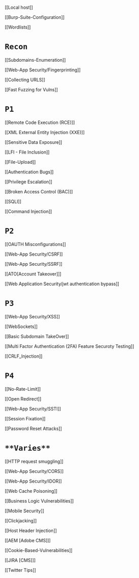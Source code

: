 [[Local host]]

[[Burp-Suite-Configuration]]

[[Wordlists]]

# `Recon`

[[Subdomains-Enumeration]]

[[Web-App Security/Fingerprinting]]

[[Collecting URLS]]

[[Fast Fuzzing for Vulns]]

# `P1`

[[Remote Code Execution (RCE)]]

[[XML External Entity Injection (XXE)]]

[[Sensitive Data Exposure]]

[[LFI - File Inclusion]]

[[File-Upload]]

[[Authentication Bugs]]

[[Privilege Escalation]]

[[Broken Access Control (BAC)]]

[[SQLI]]

[[Command Injection]]

# `P2`

[[OAUTH Misconfigurations]]

[[Web-App Security/CSRF]]

[[Web-App Security/SSRF]]

[[ATO[Account Takeover]]]

[[Web Application Security/jwt authentication bypass]]

# `P3`

[[Web-App Security/XSS]]

[[WebSockets]]

[[Basic Subdomain TakeOver]]

[[Multi Factor Authentication (2FA) Feature Securoty Testing]]

[[CRLF_Injection]]

# `P4`

[[No-Rate-Limit]]

[[Open Redirect]]

[[Web-App Security/SSTI]]

[[Session Fixation]]

[[Password Reset Attacks]]

# `**Varies**`

[[HTTP request smuggling]]

[[Web-App Security/CORS]]

[[Web-App Security/IDOR]]

[[Web Cache Poisoning]]

[[Business Logic Vulnerabilities]]

[[Mobile Security]]

[[Clickjacking]]

[[Host Header Injection]]

[[AEM [Adobe CMS]]]

[[Cookie-Based-Vulnerabilities]]

[[JIRA [CMS]]]

[[Twitter Tips]]